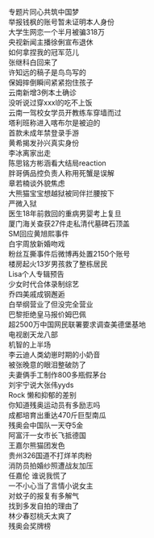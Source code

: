 专题片同心共筑中国梦  
举报钱枫的账号暂未证明本人身份  
大学生网恋一个半月被骗318万  
央视新闻主播徐俐宣布退休  
如何拿捏我的冠军范儿  
张继科白回来了  
许知远的稿子是鸟鸟写的  
保姆摔倒瞬间紧紧抱住孩子  
云南新增3例本土确诊  
没听说过穿xxxl的吃不上饭  
云南一驾校女学员开教练车穿墙而过  
塔利班称进入喀布尔是被迫的  
首款未成年禁登录手游  
黄希揭发孙兴真实身份  
李冰离家出走  
陈思铭方彬涵看大结局reaction  
胖哥俩品控负责人称用死蟹是误解  
章若楠谈外貌焦虑  
大熊猫宝宝想越狱被同伴拦腰按下  
严微入狱  
医生18年前救回的重病男婴考上复旦  
厦门海关查获27件走私清代墓碑石顶盖  
SM回应黄旭熙事件  
白宇周放新婚吻戏  
粉丝互撕事件后微博再处置2150个账号  
楼房起火13岁男孩救了整栋居民  
Lisa个人专辑预告  
少女时代合体录制综艺  
乔四美戚成钢邂逅  
白举纲营业了但没完全营业  
巴黎拒绝皇马报价姆巴佩  
超2500万中国网民联署要求调查美德堡基地  
电视剧天龙八部  
机智的上半场  
李云迪人类幼崽时期的小奶音  
被张晚意的眼泪整破防了  
夫妻俩手工制作800多瓶假茅台  
刘宇宁说大张伟yyds  
Rock 懒和抑郁的差别  
你知道残奥运动员有多励志吗  
成都培育出重达470斤巨型南瓜  
残奥会中国队一天夺5金  
阿富汗一女市长飞抵德国  
王嘉尔熊猫团发色  
贵州326国道不打烊羊肉粉  
消防员拍婚纱照遭战友加压  
任嘉伦 谁说我慌了  
一不小心当了言情小说女主  
对蚊子的报复有多解气  
找到多发自拍的理由了  
林少春怼桃夭太爽了  
残奥会奖牌榜  
